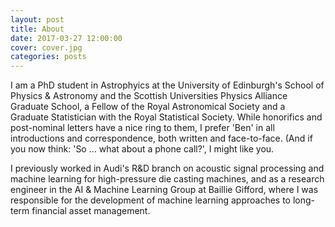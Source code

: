 ```yaml
---
layout: post
title: About
date: 2017-03-27 12:00:00
cover: cover.jpg
categories: posts
---
```


I am a PhD student in Astrophyics at the University of Edinburgh's School of Physics & Astronomy and the Scottish Universities Physics Alliance Graduate School, a Fellow of the Royal Astronomical Society and a Graduate Statistician with the Royal Statistical Society. While honorifics and post-nominal letters have a nice ring to them, I prefer 'Ben' in all introductions and correspondence, both written and face-to-face. (And if you now think: 'So ... what about a phone call?', I might like you.

I previously worked in Audi's R&D branch on acoustic signal processing and machine learning for high-pressure die casting machines, and as a research engineer in the AI & Machine Learning Group at Baillie Gifford, where I was responsible for the development of machine learning approaches to long-term financial asset management.
